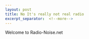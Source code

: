 ```yaml
---
layout: post
title: No It's really not real radio
excerpt_separator:  <!--more-->
---
```


Welcome to Radio-Noise.net